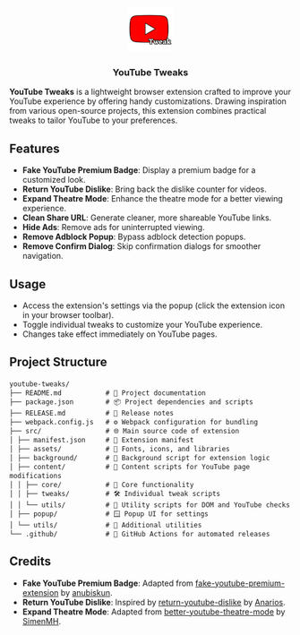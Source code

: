 <div align="center">
    <img src="src/assets/icons/icon128.png" alt="Logo" width="80" height="80">
    <h3 align="center">YouTube Tweaks</h3>
</div>

**YouTube Tweaks** is a lightweight browser extension crafted to improve your YouTube experience by offering handy customizations. Drawing inspiration from various open-source projects, this extension combines practical tweaks to tailor YouTube to your preferences.

## Features

- **Fake YouTube Premium Badge**: Display a premium badge for a customized look.
- **Return YouTube Dislike**: Bring back the dislike counter for videos.
- **Expand Theatre Mode**: Enhance the theatre mode for a better viewing experience.
- **Clean Share URL**: Generate cleaner, more shareable YouTube links.
- **Hide Ads**: Remove ads for uninterrupted viewing.
- **Remove Adblock Popup**: Bypass adblock detection popups.
- **Remove Confirm Dialog**: Skip confirmation dialogs for smoother navigation.

## Usage

- Access the extension's settings via the popup (click the extension icon in your browser toolbar).
- Toggle individual tweaks to customize your YouTube experience.
- Changes take effect immediately on YouTube pages.

## Project Structure

```
youtube-tweaks/
├── README.md           # 📘 Project documentation
├── package.json        # 📦 Project dependencies and scripts
├── RELEASE.md          # 📝 Release notes
├── webpack.config.js   # ⚙️ Webpack configuration for bundling
├── src/                # 🌐 Main source code of extension
│ ├── manifest.json     # 🔖 Extension manifest
│ ├── assets/           # 🎨 Fonts, icons, and libraries
│ ├── background/       # 🧠 Background script for extension logic
│ ├── content/          # 📄 Content scripts for YouTube page modifications
│ │ ├── core/           # 🧹 Core functionality
│ │ ├── tweaks/         # 🛠️ Individual tweak scripts
│ │ └── utils/          # 🧰 Utility scripts for DOM and YouTube checks
│ ├── popup/            # 🪟 Popup UI for settings
│ └── utils/            # 🔧 Additional utilities
└── .github/            # 🤖 GitHub Actions for automated releases
```

<h2>Credits</h2>
<ul>
    <li>
        <strong>Fake YouTube Premium Badge</strong>: Adapted from <a href="https://github.com/anubiskun/fake-youtube-premium-extension" target="_blank" rel="noopener noreferrer">fake-youtube-premium-extension</a> by <a href="https://github.com/anubiskun" target="_blank" rel="noopener noreferrer">anubiskun</a>.
    </li>
    <li>
        <strong>Return YouTube Dislike</strong>: Inspired by <a href="https://github.com/Anarios/return-youtube-dislike" target="_blank" rel="noopener noreferrer">return-youtube-dislike</a> by <a href="https://github.com/Anarios" target="_blank" rel="noopener noreferrer">Anarios</a>.
    </li>
     <li>
        <strong>Expand Theatre Mode</strong>: Adapted from <a href="https://github.com/SimenMH/better-youtube-theatre-mode" target="_blank" rel="noopener noreferrer">better-youtube-theatre-mode</a> by <a href="https://github.com/SimenMH" target="_blank" rel="noopener noreferrer">SimenMH</a>.
    </li>
</ul>
